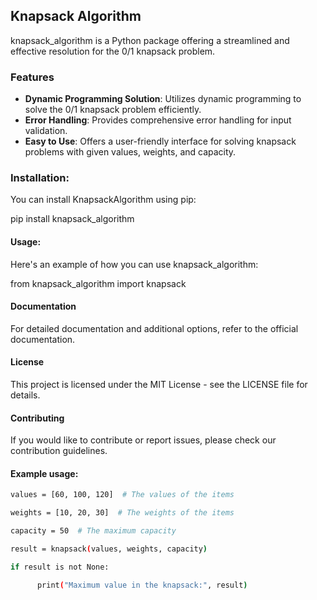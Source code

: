 ## Knapsack Algorithm

knapsack_algorithm is a Python package offering a streamlined and effective resolution for the 0/1 knapsack problem.
### Features

- **Dynamic Programming Solution**: Utilizes dynamic programming to solve the 0/1 knapsack problem efficiently.
- **Error Handling**: Provides comprehensive error handling for input validation.
- **Easy to Use**: Offers a user-friendly interface for solving knapsack problems with given values, weights, and capacity.

### Installation:

You can install KnapsackAlgorithm using pip:

pip install knapsack_algorithm

#### Usage:

Here's an example of how you can use knapsack_algorithm:

from knapsack_algorithm import knapsack

#### Documentation
For detailed documentation and additional options, refer to the official documentation.

#### License
This project is licensed under the MIT License - see the LICENSE file for details.

#### Contributing
If you would like to contribute or report issues, please check our contribution guidelines.
#### Example usage:

```bash
values = [60, 100, 120]  # The values of the items

weights = [10, 20, 30]  # The weights of the items

capacity = 50  # The maximum capacity

result = knapsack(values, weights, capacity)

if result is not None:

      print("Maximum value in the knapsack:", result)


